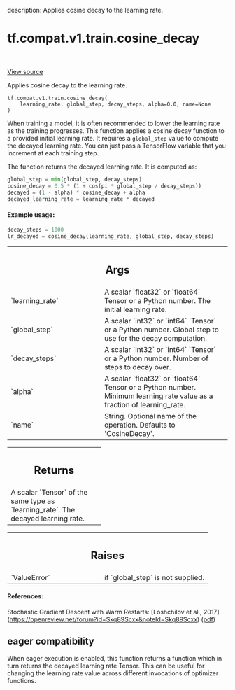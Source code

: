 description: Applies cosine decay to the learning rate.

<div itemscope itemtype="http://developers.google.com/ReferenceObject">
<meta itemprop="name" content="tf.compat.v1.train.cosine_decay" />
<meta itemprop="path" content="Stable" />
</div>

# tf.compat.v1.train.cosine_decay

<!-- Insert buttons and diff -->

<table class="tfo-notebook-buttons tfo-api nocontent" align="left">

</table>

<a target="_blank" class="external" href="/code/stable/tensorflow/python/keras/optimizer_v2/legacy_learning_rate_decay.py">View source</a>



Applies cosine decay to the learning rate.

<pre class="devsite-click-to-copy prettyprint lang-py tfo-signature-link">
<code>tf.compat.v1.train.cosine_decay(
    learning_rate, global_step, decay_steps, alpha=0.0, name=None
)
</code></pre>



<!-- Placeholder for "Used in" -->

When training a model, it is often recommended to lower the learning rate as
the training progresses.  This function applies a cosine decay function
to a provided initial learning rate.  It requires a `global_step` value to
compute the decayed learning rate.  You can just pass a TensorFlow variable
that you increment at each training step.

The function returns the decayed learning rate.  It is computed as:
```python
global_step = min(global_step, decay_steps)
cosine_decay = 0.5 * (1 + cos(pi * global_step / decay_steps))
decayed = (1 - alpha) * cosine_decay + alpha
decayed_learning_rate = learning_rate * decayed
```

#### Example usage:


```python
decay_steps = 1000
lr_decayed = cosine_decay(learning_rate, global_step, decay_steps)
```

<!-- Tabular view -->
 <table class="responsive fixed orange">
<colgroup><col width="214px"><col></colgroup>
<tr><th colspan="2"><h2 class="add-link">Args</h2></th></tr>

<tr>
<td>
`learning_rate`
</td>
<td>
A scalar `float32` or `float64` Tensor or a Python number.
The initial learning rate.
</td>
</tr><tr>
<td>
`global_step`
</td>
<td>
A scalar `int32` or `int64` `Tensor` or a Python number. Global
step to use for the decay computation.
</td>
</tr><tr>
<td>
`decay_steps`
</td>
<td>
A scalar `int32` or `int64` `Tensor` or a Python number. Number
of steps to decay over.
</td>
</tr><tr>
<td>
`alpha`
</td>
<td>
A scalar `float32` or `float64` Tensor or a Python number. Minimum
learning rate value as a fraction of learning_rate.
</td>
</tr><tr>
<td>
`name`
</td>
<td>
String. Optional name of the operation.  Defaults to 'CosineDecay'.
</td>
</tr>
</table>



<!-- Tabular view -->
 <table class="responsive fixed orange">
<colgroup><col width="214px"><col></colgroup>
<tr><th colspan="2"><h2 class="add-link">Returns</h2></th></tr>
<tr class="alt">
<td colspan="2">
A scalar `Tensor` of the same type as `learning_rate`.  The decayed
learning rate.
</td>
</tr>

</table>



<!-- Tabular view -->
 <table class="responsive fixed orange">
<colgroup><col width="214px"><col></colgroup>
<tr><th colspan="2"><h2 class="add-link">Raises</h2></th></tr>

<tr>
<td>
`ValueError`
</td>
<td>
if `global_step` is not supplied.
</td>
</tr>
</table>



#### References:

Stochastic Gradient Descent with Warm Restarts:
  [Loshchilov et al., 2017]
  (https://openreview.net/forum?id=Skq89Scxx&noteId=Skq89Scxx)
  ([pdf](https://openreview.net/pdf?id=Skq89Scxx))




 <section><devsite-expandable expanded>
 <h2 class="showalways">eager compatibility</h2>

When eager execution is enabled, this function returns a function which in
turn returns the decayed learning rate Tensor. This can be useful for changing
the learning rate value across different invocations of optimizer functions.


 </devsite-expandable></section>

